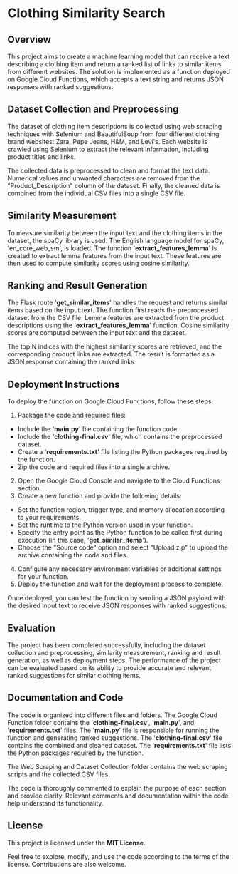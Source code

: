 # Clothing Similarity Search
## Overview
This project aims to create a machine learning model that can receive a text describing a clothing item and return a ranked list of links to similar items from different websites. The solution is implemented as a function deployed on Google Cloud Functions, which accepts a text string and returns JSON responses with ranked suggestions.
## Dataset Collection and Preprocessing
The dataset of clothing item descriptions is collected using web scraping techniques with Selenium and BeautifulSoup from four different clothing brand websites: Zara, Pepe Jeans, H&M, and Levi's. Each website is crawled using Selenium to extract the relevant information, including product titles and links.

The collected data is preprocessed to clean and format the text data. Numerical values and unwanted characters are removed from the "Product_Description" column of the dataset. Finally, the cleaned data is combined from the individual CSV files into a single CSV file.
## Similarity Measurement
To measure similarity between the input text and the clothing items in the dataset, the spaCy library is used. The English language model for spaCy, 'en_core_web_sm', is loaded. The function '**extract_features_lemma**' is created to extract lemma features from the input text. These features are then used to compute similarity scores using cosine similarity.
## Ranking and Result Generation
The Flask route '**get_similar_items**' handles the request and returns similar items based on the input text. The function first reads the preprocessed dataset from the CSV file. Lemma features are extracted from the product descriptions using the '**extract_features_lemma**' function. Cosine similarity scores are computed between the input text and the dataset.

The top N indices with the highest similarity scores are retrieved, and the corresponding product links are extracted. The result is formatted as a JSON response containing the ranked links.
## Deployment Instructions
To deploy the function on Google Cloud Functions, follow these steps:
1. Package the code and required files:
  * Include the '**main.py**' file containing the function code.
  * Include the '**clothing-final.csv**' file, which contains the preprocessed dataset.
  * Create a '**requirements.txt**' file listing the Python packages required by the function.
  * Zip the code and required files into a single archive.
2. Open the Google Cloud Console and navigate to the Cloud Functions section.
3. Create a new function and provide the following details:
  * Set the function region, trigger type, and memory allocation according to your requirements.
  * Set the runtime to the Python version used in your function.
  * Specify the entry point as the Python function to be called first during execution (in this case, '**get_similar_items**').
  * Choose the "Source code" option and select "Upload zip" to upload the archive containing the code and files.
4. Configure any necessary environment variables or additional settings for your function.
5. Deploy the function and wait for the deployment process to complete.

Once deployed, you can test the function by sending a JSON payload with the desired input text to receive JSON responses with ranked suggestions.

## Evaluation
The project has been completed successfully, including the dataset collection and preprocessing, similarity measurement, ranking and result generation, as well as deployment steps. The performance of the project can be evaluated based on its ability to provide accurate and relevant ranked suggestions for similar clothing items.
## Documentation and Code
The code is organized into different files and folders. The Google Cloud Function folder contains the '**clothing-final.csv**', '**main.py**', and '**requirements.txt**' files. The '**main.py**' file is responsible for running the function and generating ranked suggestions. The '**clothing-final.csv**' file contains the combined and cleaned dataset. The '**requirements.txt**' file lists the Python packages required by the function.

The Web Scraping and Dataset Collection folder contains the web scraping scripts and the collected CSV files. 

The code is thoroughly commented to explain the purpose of each section and provide clarity. Relevant comments and documentation within the code help understand its functionality.
## License
This project is licensed under the **MIT License**.

Feel free to explore, modify, and use the code according to the terms of the license. Contributions are also welcome.
